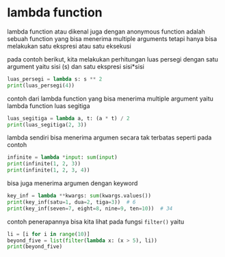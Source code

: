 # lambda function

lambda function atau dikenal juga dengan anonymous function
adalah sebuah function yang bisa menerima multiple arguments
tetapi hanya bisa melakukan satu ekspresi atau satu eksekusi

pada contoh berikut, kita melakukan perhitungan luas persegi
dengan satu argument yaitu sisi (s) dan satu ekspresi sisi*sisi

```python
luas_persegi = lambda s: s ** 2
print(luas_persegi(4))
```

contoh dari lambda function yang bisa menerima multiple argument
yaitu lambda function luas segitiga

```python
luas_segitiga = lambda a, t: (a * t) / 2
print(luas_segitiga(2, 3))
```

lambda sendiri bisa menerima argumen secara tak terbatas
seperti pada contoh

```python
infinite = lambda *input: sum(input)
print(infinite(1, 2, 3))
print(infinite(1, 2, 3, 4))
```

bisa juga menerima argumen dengan keyword
```python
key_inf = lambda **kwargs: sum(kwargs.values())
print(key_inf(satu=1, dua=2, tiga=3))  # 6
print(key_inf(seven=7, eight=8, nine=9, ten=10))  # 34
```

contoh penerapannya bisa kita lihat pada fungsi ```filter()```
yaitu
```python
li = [i for i in range(10)]
beyond_five = list(filter(lambda x: (x > 5), li))
print(beyond_five)
```